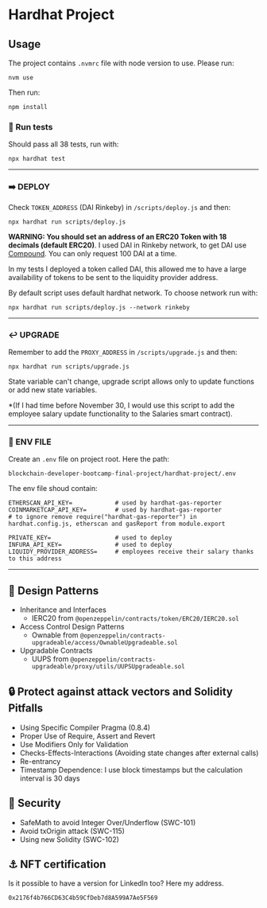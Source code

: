 # Hardhat Project


## Usage

The project contains `.nvmrc` file with node version to use. Please run:
```
nvm use
```

Then run:
```
npm install
```

### 🧪 Run tests
Should pass all 38 tests, run with:

```
npx hardhat test
```

---
### ➡️ DEPLOY

Check `TOKEN_ADDRESS` (DAI Rinkeby) in `/scripts/deploy.js` and then:
```
npx hardhat run scripts/deploy.js
```
**WARNING: You should set an address of an ERC20 Token with 18 decimals (default ERC20)**.
I used DAI in Rinkeby network, to get DAI use [Compound](https://app.compound.finance/). You can only request 100 DAI at a time.

In my tests I deployed a token called DAI, this allowed me to have a large availability of tokens to be sent to the liquidity provider address.


By default script uses default hardhat network. To choose network run with:
```
npx hardhat run scripts/deploy.js --network rinkeby
```
---
### ↩️ UPGRADE
Remember to add the `PROXY_ADDRESS` in `/scripts/upgrade.js` and then:

```
npx hardhat run scripts/upgrade.js
```

State variable can't change, upgrade script allows only to update functions or add new state variables.

*(If I had time before November 30, I would use this script to add the employee salary update functionality to the Salaries smart contract).


---
### 🔑 ENV FILE

Create an `.env` file on project root. Here the path:
```
blockchain-developer-bootcamp-final-project/hardhat-project/.env
```

The env file shoud contain:
```
ETHERSCAN_API_KEY=            # used by hardhat-gas-reporter
COINMARKETCAP_API_KEY=        # used by hardhat-gas-reporter
# to ignore remove require("hardhat-gas-reporter") in hardhat.config.js, etherscan and gasReport from module.export

PRIVATE_KEY=                  # used to deploy
INFURA_API_KEY=               # used to deploy
LIQUIDY_PROVIDER_ADDRESS=     # employees receive their salary thanks to this address
```

---


## 📐 Design Patterns

- Inheritance and Interfaces
  - IERC20 from `@openzeppelin/contracts/token/ERC20/IERC20.sol`
- Access Control Design Patterns
  - Ownable from `@openzeppelin/contracts-upgradeable/access/OwnableUpgradeable.sol`
- Upgradable Contracts
  - UUPS from `@openzeppelin/contracts-upgradeable/proxy/utils/UUPSUpgradeable.sol`


## 🔒 Protect against attack vectors and Solidity Pitfalls

- Using Specific Compiler Pragma (0.8.4)
- Proper Use of Require, Assert and Revert 
- Use Modifiers Only for Validation 
- Checks-Effects-Interactions (Avoiding state changes after external calls)
- Re-entrancy
- Timestamp Dependence: I use block timestamps but the calculation interval is 30 days

## 🔐 Security

- SafeMath to avoid Integer Over/Underflow (SWC-101)
- Avoid txOrigin attack (SWC-115)
- Using new Solidity (SWC-102)


## ⚓ NFT certification

Is it possible to have a version for LinkedIn too? Here my address.
```
0x2176f4b766CD63C4b59CfDeb7d8A599A7Ae5F569
```
